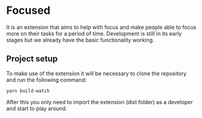# Focused

It is an extension that aims to help with focus and make people able to focus more on their tasks for a period of time. Development is still in its early stages but we already have the basic functionality working.

## Project setup
To make use of the extension it will be necessary to clone the repository and run the following command:

```
yarn build-watch
```

After this you only need to import the extension (dist folder) as a developer and start to play around.